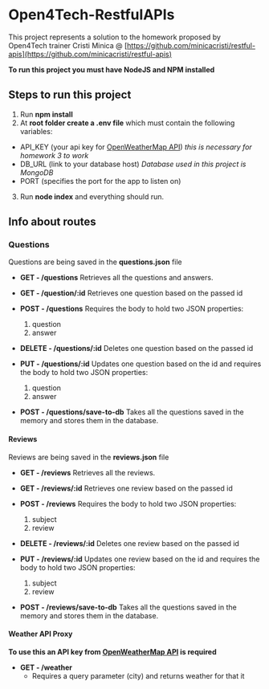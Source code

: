 # Open4Tech-RestfulAPIs

This project represents a solution to the homework proposed by Open4Tech trainer Cristi Minica @ [https://github.com/minicacristi/restful-apis](https://github.com/minicacristi/restful-apis)

**To run this project you must have NodeJS and NPM installed**

## Steps to run this project

1. Run **npm install**
2. At **root folder create a .env file** which must contain the following variables:

- API_KEY (your api key for [OpenWeatherMap API](https://openweathermap.org/api)) _this is
  necessary for homework 3 to work_
- DB_URL (link to your database host) _Database
  used in this project is MongoDB_
- PORT (specifies the port for the app to listen on)

3. Run **node index** and everything should run.

## Info about routes

### Questions

Questions are being saved in the **questions.json** file

- **GET - /questions**
  Retrieves all the questions and answers.

- **GET - /question/:id**
  Retrieves one question based on the passed id

- **POST - /questions**
  Requires the body to hold two JSON properties:

  1. question
  2. answer

- **DELETE - /questions/:id**
  Deletes one question based on the passed id

- **PUT - /questions/:id**
  Updates one question based on the id and requires the body to hold two JSON properties:

  1. question
  2. answer

- **POST - /questions/save-to-db**
  Takes all the questions saved in the memory and stores them in the database.

#### Reviews

Reviews are being saved in the **reviews.json** file

- **GET - /reviews**
  Retrieves all the reviews.

- **GET - /reviews/:id**
  Retrieves one review based on the passed id

- **POST - /reviews**
  Requires the body to hold two JSON properties:

  1. subject
  2. review

- **DELETE - /reviews/:id**
  Deletes one review based on the passed id

- **PUT - /reviews/:id**
  Updates one review based on the id and requires the body to hold two JSON properties:

  1. subject
  2. review

- **POST - /reviews/save-to-db**
  Takes all the questions saved in the memory and stores them in the database.

#### Weather API Proxy

**To use this an API key from [OpenWeatherMap API](https://openweathermap.org/api) is required**

- **GET - /weather**
  - Requires a query parameter (city) and returns weather for that it
